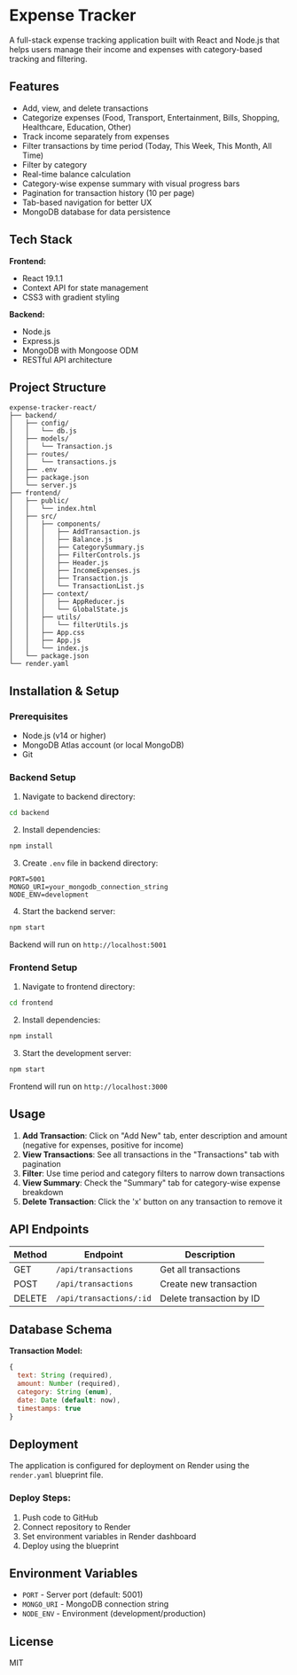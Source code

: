 # Expense Tracker

A full-stack expense tracking application built with React and Node.js that helps users manage their income and expenses with category-based tracking and filtering.

## Features

- Add, view, and delete transactions
- Categorize expenses (Food, Transport, Entertainment, Bills, Shopping, Healthcare, Education, Other)
- Track income separately from expenses
- Filter transactions by time period (Today, This Week, This Month, All Time)
- Filter by category
- Real-time balance calculation
- Category-wise expense summary with visual progress bars
- Pagination for transaction history (10 per page)
- Tab-based navigation for better UX
- MongoDB database for data persistence

## Tech Stack

**Frontend:**
- React 19.1.1
- Context API for state management
- CSS3 with gradient styling

**Backend:**
- Node.js
- Express.js
- MongoDB with Mongoose ODM
- RESTful API architecture

## Project Structure

```
expense-tracker-react/
├── backend/
│   ├── config/
│   │   └── db.js
│   ├── models/
│   │   └── Transaction.js
│   ├── routes/
│   │   └── transactions.js
│   ├── .env
│   ├── package.json
│   └── server.js
├── frontend/
│   ├── public/
│   │   └── index.html
│   ├── src/
│   │   ├── components/
│   │   │   ├── AddTransaction.js
│   │   │   ├── Balance.js
│   │   │   ├── CategorySummary.js
│   │   │   ├── FilterControls.js
│   │   │   ├── Header.js
│   │   │   ├── IncomeExpenses.js
│   │   │   ├── Transaction.js
│   │   │   └── TransactionList.js
│   │   ├── context/
│   │   │   ├── AppReducer.js
│   │   │   └── GlobalState.js
│   │   ├── utils/
│   │   │   └── filterUtils.js
│   │   ├── App.css
│   │   ├── App.js
│   │   └── index.js
│   └── package.json
└── render.yaml
```

## Installation & Setup

### Prerequisites

- Node.js (v14 or higher)
- MongoDB Atlas account (or local MongoDB)
- Git

### Backend Setup

1. Navigate to backend directory:
```bash
cd backend
```

2. Install dependencies:
```bash
npm install
```

3. Create `.env` file in backend directory:
```env
PORT=5001
MONGO_URI=your_mongodb_connection_string
NODE_ENV=development
```

4. Start the backend server:
```bash
npm start
```

Backend will run on `http://localhost:5001`

### Frontend Setup

1. Navigate to frontend directory:
```bash
cd frontend
```

2. Install dependencies:
```bash
npm install
```

3. Start the development server:
```bash
npm start
```

Frontend will run on `http://localhost:3000`

## Usage

1. **Add Transaction**: Click on "Add New" tab, enter description and amount (negative for expenses, positive for income)
2. **View Transactions**: See all transactions in the "Transactions" tab with pagination
3. **Filter**: Use time period and category filters to narrow down transactions
4. **View Summary**: Check the "Summary" tab for category-wise expense breakdown
5. **Delete Transaction**: Click the 'x' button on any transaction to remove it

## API Endpoints

| Method | Endpoint | Description |
|--------|----------|-------------|
| GET | `/api/transactions` | Get all transactions |
| POST | `/api/transactions` | Create new transaction |
| DELETE | `/api/transactions/:id` | Delete transaction by ID |

## Database Schema

**Transaction Model:**
```javascript
{
  text: String (required),
  amount: Number (required),
  category: String (enum),
  date: Date (default: now),
  timestamps: true
}
```

## Deployment

The application is configured for deployment on Render using the `render.yaml` blueprint file.

### Deploy Steps:

1. Push code to GitHub
2. Connect repository to Render
3. Set environment variables in Render dashboard
4. Deploy using the blueprint

## Environment Variables

- `PORT` - Server port (default: 5001)
- `MONGO_URI` - MongoDB connection string
- `NODE_ENV` - Environment (development/production)

## License

MIT
